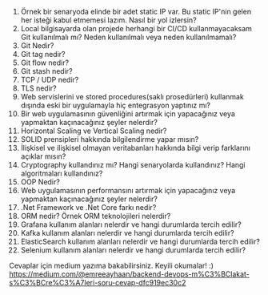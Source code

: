 1. Örnek bir senaryoda elinde bir adet static IP var. Bu static IP'nin gelen her isteği kabul etmemesi lazım. Nasıl bir yol izlersin?
2. Local bilgisayarda olan projede herhangi bir CI/CD kullanmayacaksam Git kullanılmalı mı? Neden kullanılmalı veya neden kullanılmamalı?
3. Git Nedir?
4. Git tag nedir? 
5. Git flow nedir?
6. Git stash nedir?
7. TCP / UDP nedir?
8. TLS nedir?
9. Web servislerini ve stored procedures(saklı prosedürleri) kullanmak dışında eski bir uygulamayla hiç entegrasyon yaptınız mı?
10. Bir web uygulamasının güvenliğini artırmak için yapacağınız veya yapmaktan kaçınacağınız şeyler nelerdir?
11. Horizontal Scaling ve Vertical Scaling nedir?
12. SOLID prensipleri hakkında bilgilendirme yapar mısın?
13. İlişkisel ve ilişkisel olmayan veritabanları hakkında bilgi verip farklarını açıklar mısın?
14. Cryptography kullandınız mı? Hangi senaryolarda kullandınız? Hangi algoritmaları kullandınız?
15. OOP Nedir?
16. Web uygulamasının performansını artırmak için yapacağınız veya yapmaktan kaçınacağınız şeyler nelerdir?
17. .Net Framework ve .Net Core farkı nedir?
18. ORM nedir? Örnek ORM teknolojileri nelerdir?
19. Grafana kullanım alanları nelerdir ve hangi durumlarda tercih edilir?
20. Kafka kullanım alanları nelerdir ve hangi durumlarda tercih edilir?
21. ElasticSearch kullanım alanları nelerdir ve hangi durumlarda tercih edilir?
22. Selenium kullanım alanları nelerdir ve hangi durumlarda tercih edilir?

Cevaplar için medium yazıma bakabilirsiniz. Keyili okumalar! :)  
https://medium.com/@emreeayhaan/backend-devops-m%C3%BClakat-s%C3%BCre%C3%A7leri-soru-cevap-dfc919ec30c2
